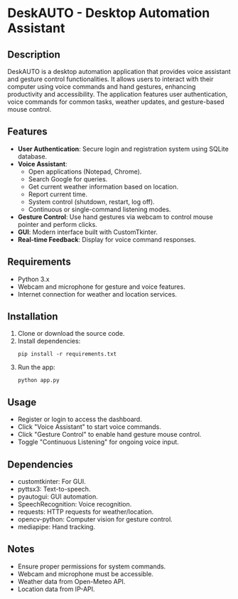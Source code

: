 # DeskAUTO - Desktop Automation Assistant

## Description
DeskAUTO is a desktop automation application that provides voice assistant and gesture control functionalities. It allows users to interact with their computer using voice commands and hand gestures, enhancing productivity and accessibility. The application features user authentication, voice commands for common tasks, weather updates, and gesture-based mouse control.

## Features
- **User Authentication**: Secure login and registration system using SQLite database.
- **Voice Assistant**:
  - Open applications (Notepad, Chrome).
  - Search Google for queries.
  - Get current weather information based on location.
  - Report current time.
  - System control (shutdown, restart, log off).
  - Continuous or single-command listening modes.
- **Gesture Control**: Use hand gestures via webcam to control mouse pointer and perform clicks.
- **GUI**: Modern interface built with CustomTkinter.
- **Real-time Feedback**: Display for voice command responses.

## Requirements
- Python 3.x
- Webcam and microphone for gesture and voice features.
- Internet connection for weather and location services.

## Installation
1. Clone or download the source code.
2. Install dependencies:
   ```
   pip install -r requirements.txt
   ```
3. Run the app:
   ```
   python app.py
   ```

## Usage
- Register or login to access the dashboard.
- Click "Voice Assistant" to start voice commands.
- Click "Gesture Control" to enable hand gesture mouse control.
- Toggle "Continuous Listening" for ongoing voice input.

## Dependencies
- customtkinter: For GUI.
- pyttsx3: Text-to-speech.
- pyautogui: GUI automation.
- SpeechRecognition: Voice recognition.
- requests: HTTP requests for weather/location.
- opencv-python: Computer vision for gesture control.
- mediapipe: Hand tracking.

## Notes
- Ensure proper permissions for system commands.
- Webcam and microphone must be accessible.
- Weather data from Open-Meteo API.
- Location data from IP-API.
